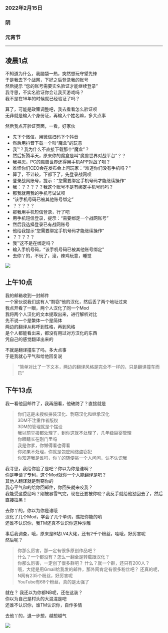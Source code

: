 ### 2022年2月15日 
### 阴 
### 元宵节


----

## 凌晨1点
不知道为什么，我脑袋一热，突然想玩守望先锋  
于是我去下个战网，下好之后登录我的账号  
然后提示 “您的账号需要实名验证才能继续登录”  
我寻思，不实名验证你会让我买游戏吗？  
我不是在16年的时候就已经验证了吗？  

算了，可能是政策调整吧，我去看看怎么验证呗  
无非就是输入个身份证，再输入个姓名嘛，多大点事  

然后我点开验证页面，一看，好家伙 
- 先下个微信，用微信扫码下个抖音 
- 然后用抖音下载一个叫“魔盒”的玩意
- 我™？我为什么不直接下载那个“魔盒”？
- 然后折腾半天，原来你的魔盒是叫“魔兽世界对战平台”？？
- 我寻思，PC的魔兽世界还得用手机APP对战了呗？
- 难怪你们CEO会在发布会上问玩家：“难道你们没有手机吗？”
- 算了，不计较，下都下了，先登录战网呗
- 登录战网账号，提示：“您需要绑定手机号码才能继续操作”
- 我：？？？？？我这个账号不是有绑定手机号码吗？
- 那我就用我的手机号试试呗
- “该手机号码已被其他账号绑定”
- ？？？？？
- 那我用手机短信登录，行了吧
- 用手机短信登录，提示：“需要绑定一个战网账号”
- 然后我选择登录已有战网账号
- 他给我提示“您需要绑定手机号码才能继续操作”
- ？？？？？
- 我™这不是在绑定吗？
- 输入手机号码，“该手机号码已被其他账号绑定”
- 去你丫的，不玩了，滚，辣鸡玩意，睡觉

![](https://tva1.sinaimg.cn/large/005PVVAugy1gzf5y9ll85j3082082t8p.jpg)



## 上午10点

我的邮箱收到一封邮件  
一个家伙说我们这有人“剽窃”他的汉化，然后丢了两个地址过来  
我点开看了一眼，两个人汉化了同一个Mod  
我将两个人汉化的文本提取出来，进行解析对比  
先不说一个是繁体一个是简体  
两边的翻译从称呼到性格，再到风格  
是个人都能看出来，都没有用过对方汉化的东西  
凭自己的感觉翻译出来的  

不就是翻译撞车了吗，多大点事  
于是我就心平气和给他回复说
> “简单对比了一下文本，两边的翻译风格是完全不一样的，只是翻译撞车而已”


## 下午13点
我一看他回邮件了，我再细看，他破防了？直接就是  
> 你们这是未授权拼装汉化、剽窃汉化和继承汉化  
> 3DM不注重作者版权  
> 3DM的管理就是个摆设  
> 我以前举报都处理了，到你这就不处理了，几年级巨婴管理  
> 你眼睛长在刚门里吗  
> 我是你爹，你懒得看也得看  
> 你如果不处理，你就是包庇网络盗窃犯  
> 你知道我是谁吗，你丫的随便挑一个人问问，认不认识我  

我寻思，我给你脸了是吧？你以为你是谁啊？  
你是申请了专利，这个Mod就你一个人能翻译是吧？  
其他人翻译就是剽窃你的  
我心平气和的给你回邮件，你回头就来咬我？  
我能受这委屈吗？刚被暴雪气完，现在还要被你咬？我反手就给他怼回去了，然后直接拉黑！  

去你丫的，你以为你是谁哦  
汉化了几个Mod，学会了几个单词，瞧把你能的哟  
还谁不认识你，我TM还真不认识你这种沙雕  

事后我调查，哦，原来是B站LV4大佬，还有2千个粉丝，哇哦，好厉害呢  
然后呢？
> 你那么厉害，那一定有很多原创作品吧？  
> 什么？一个都没有？怎么一翻全是转载跟汉化？  
> 你那么厉害，一定创了很多群吧？
> 什么？就一个群，还只有200人？  
> 哦，大佬是用Gmail给我发的邮件，那外网肯定有很多粉丝吧？
> 还真的呢，N网有235个粉丝，好厉害呢  
> YouTube有68个粉丝，真的是太强了  

就在？ 我还以为你都NB呢，还在这装？  
你以为自己是村头的大混混是吧  
还谁不认识你，谁TM认识你，自作多情  


去他丫的，退一步想，越想越气

![](https://tva1.sinaimg.cn/large/005PVVAugy1gzf7e8sw74j30i50i9aay.jpg)

